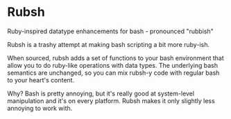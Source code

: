 # Rubsh

Ruby-inspired datatype enhancements for bash - pronounced "rubbish"

Rubsh is a trashy attempt at making bash scripting a bit more ruby-ish.

When sourced, rubsh adds a set of functions to your bash environment
that allow you to do ruby-like operations with data types.  The
underlying bash semantics are unchanged, so you can mix rubsh-y code
with regular bash to your heart's content.

Why?  Bash is pretty annoying, but it's really good at system-level
manipulation and it's on every platform.  Rubsh makes it only slightly
less annoying to work with.
